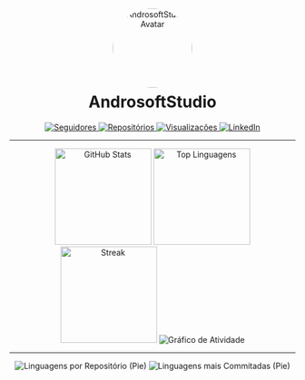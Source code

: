 <!-- MINIMAL • REALTIME METRICS -->
<div align="center">
  <img src="https://github.com/AndrosoftStudio.png?size=240" alt="AndrosoftStudio Avatar" width="140" style="border-radius:50%;"/>
  <h1 style="margin-top:8px;">AndrosoftStudio</h1>
</div>

<p align="center">
  <a href="https://github.com/AndrosoftStudio?tab=followers">
    <img src="https://img.shields.io/github/followers/AndrosoftStudio?style=for-the-badge&logo=github" alt="Seguidores"/>
  </a>
  <a href="https://github.com/AndrosoftStudio?tab=repositories">
    <img src="https://img.shields.io/badge/Repositórios-Explorar-0ea5e9?style=for-the-badge&logo=github" alt="Repositórios"/>
  </a>
  <a href="https://komarev.com/ghpvc/?username=AndrosoftStudio">
    <img src="https://img.shields.io/badge/Visualizações‑Perfil-22c55e?style=for-the-badge" alt="Visualizações"/>
  </a>
  <a href="https://www.linkedin.com/in/andrejorge-devandre?utm_source=share&utm_campaign=share_via&utm_content=profile&utm_medium=android_app">
    <img src="https://img.shields.io/badge/LinkedIn-André%20Jorge-0A66C2?style=for-the-badge&logo=linkedin" alt="LinkedIn"/>
  </a>
</p>

---

<!-- DYNAMIC CARDS (auto‑atualizados via API) -->
<div align="center">
  <img src="https://github-readme-stats.vercel.app/api?username=AndrosoftStudio&show_icons=true&include_all_commits=true&count_private=true&theme=dracula&hide_border=false&locale=pt-br" height="170" alt="GitHub Stats"/>
  <img src="https://github-readme-stats.vercel.app/api/top-langs?username=AndrosoftStudio&layout=compact&card_width=320&langs_count=10&theme=dracula&hide_border=false" height="170" alt="Top Linguagens"/>
  <img src="https://streak-stats.demolab.com?user=AndrosoftStudio&theme=dracula&locale=pt_BR&date_format=j%20M%5B%20Y%5D" height="170" alt="Streak"/>
  <img src="https://github-readme-activity-graph.vercel.app/graph?username=AndrosoftStudio&theme=dracula&hide_border=false" alt="Gráfico de Atividade"/>
</div>

---

<!-- LANGUAGE PIE CHARTS (gerados por GitHub Action; atualizam sozinhos) -->
<p align="center">
  <img src="./profile-summary-card-output/dracula/1-repos-per-language.svg" alt="Linguagens por Repositório (Pie)" />
  <img src="./profile-summary-card-output/dracula/2-most-commit-language.svg" alt="Linguagens mais Commitadas (Pie)" />
</p>

<!-- FIM -->